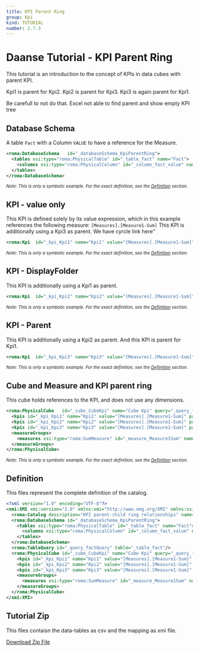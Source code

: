 ```yaml
---
title: KPI Parent Ring
group: Kpi
kind: TUTORIAL
number: 2.7.3
---
```

# Daanse Tutorial - KPI Parent Ring

This tutorial is an introduction to the concept of KPIs in data cubes with parent KPI.


Kpi1 is parent for Kpi2. Kpi2 is parent for Kpi3. Kpi3 is again parent for Kpi1.

Be carefull to not do that. Excel not able to find parent and show empty KPI tree


## Database Schema

A table `Fact` with a Column `VALUE` to have a reference for the Measure.


```xml
<roma:DatabaseSchema   id="_databaseSchema_KpiParentRing">
  <tables xsi:type="roma:PhysicalTable" id="_table_fact" name="Fact">
    <columns xsi:type="roma:PhysicalColumn" id="_column_fact_value" name="VALUE" type="Integer"/>
  </tables>
</roma:DatabaseSchema>

```
*<small>Note: This is only a symbolic example. For the exact definition, see the [Definition](#definition) section.</small>*
## KPI - value only

This KPI is defined solely by its value expression, which in this example references the following measure: `[Measures].[Measure1-Sum]`
This KPI is additionally using a Kpi3 as parent. We have cyrcle link here"


```xml
<roma:Kpi  id="_kpi_Kpi1" name="Kpi1" value="[Measures].[Measure1-Sum]" parentKpi="_kpi_Kpi3"/>

```
*<small>Note: This is only a symbolic example. For the exact definition, see the [Definition](#definition) section.</small>*
## KPI - DisplayFolder

This KPI is additionally using a Kpi1 as parent.


```xml
<roma:Kpi  id="_kpi_Kpi2" name="Kpi2" value="[Measures].[Measure1-Sum]" parentKpi="_kpi_Kpi1"/>

```
*<small>Note: This is only a symbolic example. For the exact definition, see the [Definition](#definition) section.</small>*
## KPI - Parent

This KPI is additionally using a Kpi2 as parent. And this KPI is parent for Kpi1.


```xml
<roma:Kpi  id="_kpi_Kpi3" name="Kpi3" value="[Measures].[Measure1-Sum]" parentKpi="_kpi_Kpi1"/>

```
*<small>Note: This is only a symbolic example. For the exact definition, see the [Definition](#definition) section.</small>*
## Cube and Measure and KPI parent ring

This cube holds references to the KPI, and does not use any dimensions.


```xml
<roma:PhysicalCube   id="_cube_CubeKpi" name="Cube Kpi" query="_query_factQuery">
  <kpis id="_kpi_Kpi1" name="Kpi1" value="[Measures].[Measure1-Sum]" parentKpi="_kpi_Kpi3"/>
  <kpis id="_kpi_Kpi2" name="Kpi2" value="[Measures].[Measure1-Sum]" parentKpi="_kpi_Kpi1"/>
  <kpis id="_kpi_Kpi3" name="Kpi3" value="[Measures].[Measure1-Sum]" parentKpi="_kpi_Kpi1"/>
  <measureGroups>
    <measures xsi:type="roma:SumMeasure" id="_measure_Measure1Sum" name="Measure1-Sum" column="_column_fact_value"/>
  </measureGroups>
</roma:PhysicalCube>

```
*<small>Note: This is only a symbolic example. For the exact definition, see the [Definition](#definition) section.</small>*

## Definition

This files represent the complete definition of the catalog.

```xml
<?xml version="1.0" encoding="UTF-8"?>
<xmi:XMI xmi:version="2.0" xmlns:xmi="http://www.omg.org/XMI" xmlns:xsi="http://www.w3.org/2001/XMLSchema-instance" xmlns:roma="https://www.daanse.org/spec/org.eclipse.daanse.rolap.mapping">
  <roma:Catalog description="KPI parent-child ring relationships" name="Daanse Tutorial - KPI Parent Ring" cubes="_cube_CubeKpi" dbschemas="_databaseSchema_KpiParentRing"/>
  <roma:DatabaseSchema id="_databaseSchema_KpiParentRing">
    <tables xsi:type="roma:PhysicalTable" id="_table_fact" name="Fact">
      <columns xsi:type="roma:PhysicalColumn" id="_column_fact_value" name="VALUE" type="Integer"/>
    </tables>
  </roma:DatabaseSchema>
  <roma:TableQuery id="_query_factQuery" table="_table_fact"/>
  <roma:PhysicalCube id="_cube_CubeKpi" name="Cube Kpi" query="_query_factQuery">
    <kpis id="_kpi_Kpi1" name="Kpi1" value="[Measures].[Measure1-Sum]" parentKpi="_kpi_Kpi3"/>
    <kpis id="_kpi_Kpi2" name="Kpi2" value="[Measures].[Measure1-Sum]" parentKpi="_kpi_Kpi1"/>
    <kpis id="_kpi_Kpi3" name="Kpi3" value="[Measures].[Measure1-Sum]" parentKpi="_kpi_Kpi1"/>
    <measureGroups>
      <measures xsi:type="roma:SumMeasure" id="_measure_Measure1Sum" name="Measure1-Sum" column="_column_fact_value"/>
    </measureGroups>
  </roma:PhysicalCube>
</xmi:XMI>

```



## Tutorial Zip
This files contaisn the data-tables as csv and the mapping as xmi file.

<a href="./zip/tutorial.kpi.parent.ring.zip" download>Download Zip File</a>
